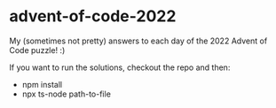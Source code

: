 # advent-of-code-2022

My (sometimes not pretty) answers to each day of the 2022 Advent of Code puzzle! :) 

If you want to run the solutions, checkout the repo and then:

- npm install
- npx ts-node path-to-file
